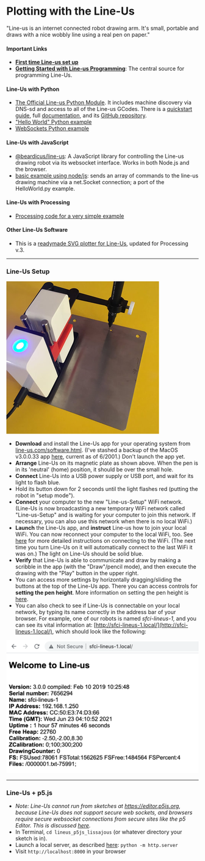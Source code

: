 # Plotting with the Line-Us

"Line-us is an internet connected robot drawing arm. It's small, portable and draws with a nice wobbly line using a real pen on paper."

#### Important Links

* [**First time Line-us set up**](https://www.line-us.com/help.html)
* [**Getting Started with Line-us Programming**](https://github.com/Line-us/Line-us-Programming): The central source for programming Line-Us.

#### Line-Us with Python

* [The Official Line-us Python Module](https://github.com/Line-us/Line-us-Programming#official-python-module-for-line-us). It includes machine discovery via DNS-sd and access to all of the Line-us GCodes. There is a [quickstart guide](https://lineuspythonmodule.readthedocs.io/en/latest/#quickstart), full [documentation](https://lineuspythonmodule.readthedocs.io/en/latest/#module-lineus), and its [GitHub repository](https://github.com/Line-us/LineUsPythonModule).
* ["Hello World" Python example](https://github.com/Line-us/Line-us-Programming/blob/master/Python/HelloWorld.py)
* [WebSockets Python example](https://github.com/Line-us/Line-us-Programming/blob/master/Python/HelloWorldWebsockets.py)

#### Line-Us with JavaScript

* [@beardicus/line-us](https://github.com/beardicus/line-us): A JavaScript library for controlling the Line-us drawing robot via its websocket interface. Works in both Node.js and the browser.
* [basic example using node/js](https://github.com/pandrr/line-us): sends an array of commands to the line-us drawing machine via a net.Socket connection; a port of the HelloWorld.py example.

#### Line-Us with Processing

* [Processing code for a very simple example](https://github.com/Line-us/Line-us-Programming/blob/master/Processing/HelloWorld/HelloWorld.pde)

#### Other Line-Us Software

* This is a [readymade SVG plotter for Line-Us](https://github.com/tbertz/LineUs_SVG/tree/release/v0.2), updated for Processing v.3.


---

### Line-Us Setup

![Line-Us on its plate](images/calibration3.jpg)

* **Download** and install the Line-Us app for your operating system from [line-us.com/software.html](https://www.line-us.com/software.html). (I've stashed a backup of the MacOS v3.0.0.33 app [here](tools/line-us-3.0.0build33.dmg), current as of 6/2001.) Don't launch the app yet. 
* **Arrange** Line-Us on its magnetic plate as shown above. When the pen is in its 'neutral' (home) position, it should be over the small hole.
* **Connect** Line-Us into a USB power supply or USB port, and wait for its light to flash blue.
* Hold its button down for 2 seconds until the light flashes red (putting the robot in "setup mode"). 
* **Connect** your computer to the new "Line-us-Setup" WiFi network. (Line-Us is now broadcasting a new temporary WiFi network called "Line-us-Setup" and is waiting for your computer to join this network. If necessary, you can also use this network when there is no local WiFi.)
* **Launch** the Line-Us app, and **instruct** Line-us how to join your local WiFi. You can now reconnect your computer to the local WiFi, too. See [here](https://www.line-us.com/help.html) for more detailed instructions on connecting to the WiFi. (The next time you turn Line-Us on it will automatically connect to the last WiFi it was on.) The light on Line-Us should be solid blue. 
* **Verify** that Line-Us is able to communicate and draw by making a scribble in the app (with the "Draw"/pencil mode), and then execute the drawing with the "Play" button in the upper right. 
* You can access more settings by horizontally dragging/sliding the buttons at the top of the Line-Us app. There you can access controls for **setting the pen height**. More information on setting the pen height is [here](https://www.line-us.com/help.html#3).
* You can also check to see if Line-Us is connectable on your local network, by typing its name correctly in the address bar of your browser. For example, one of our robots is named *sfci-lineus-1*, and you can see its vital information at: [http://sfci-lineus-1.local/](http://sfci-lineus-1.local/), which should look like the following: 

![lineus-server.png](images/lineus-server.png)

---

### Line-Us + p5.js

* *Note: Line-Us cannot run from sketches at https://editor.p5js.org, because Line-Us does not support secure web sockets, and browsers require secure websocket connections from secure sites like the p5 Editor. This is discussed [here](https://forum.line-us.com/t/https-secure-websockets-only/586).*
* In Terminal, ```cd lineus_p5js_lissajous``` (or whatever directory your sketch is in).
* Launch a local server, as described [here](https://github.com/processing/p5.js/wiki/Local-server): ```python -m http.server```
* Visit ```http://localhost:8000``` in your browser
